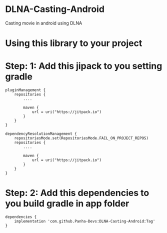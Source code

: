 # DLNA-Casting-Android
Casting movie in android using DLNA

# Using this library to your project

# Step: 1: Add this jipack to you setting gradle
```
pluginManagement {
    repositories {
        ....

        maven {
            url = uri("https://jitpack.io")
        }
    }
}

dependencyResolutionManagement {
    repositoriesMode.set(RepositoriesMode.FAIL_ON_PROJECT_REPOS)
    repositories {
        ....

        maven {
            url = uri("https://jitpack.io")
        }
    }
}
```
# Step: 2: Add this dependencies to you build gradle in app folder
```
dependencies {
    implementation 'com.github.Panha-Devs:DLNA-Casting-Android:Tag'
}
```
